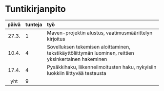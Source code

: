 # Tuntikirjanpito

| päivä | tunteja | työ |
| :----:|:--------| :---|
| 27.3. | 1       | Maven-projektin alustus, vaatimusmäärittelyn kirjoitus |
| 10.4. | 4       | Sovelluksen tekemisen aloittaminen, tekstikäyttöliittymän luominen, reittien yksinkertainen hakeminen |
| 17.4. | 4       | Pysäkkihaku, liikenneilmoitusten haku, nykyisiin luokkiin liittyvää testausta |
| yht   | 9       | |


